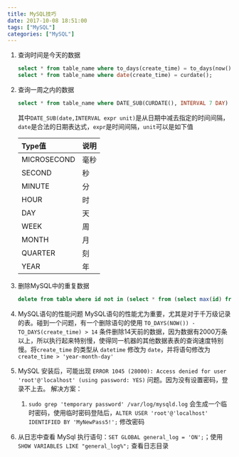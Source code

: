 ```yaml
---
title: MySQL技巧
date: 2017-10-08 18:51:00
tags: ["MySQL"]
categories: ["MySQL"]
---
```



1. 查询时间是今天的数据
    ```sql
    select * from table_name where to_days(create_time) = to_days(now());
    select * from table_name where date(create_time) = curdate();
    ```
    <!-- more -->
2. 查询一周之内的数据
    ```sql
    select * from table_name where DATE_SUB(CURDATE(), INTERVAL 7 DAY) <= date(create_time);
    ```
    其中`DATE_SUB(date,INTERVAL expr unit)`是从日期中减去指定的时间间隔，`date`是合法的日期表达式，`expr`是时间间隔，`unit`可以是如下值

    Type值| 说明
    :-----|:--------
    MICROSECOND   | 毫秒
    SECOND        | 秒
    MINUTE        | 分 
    HOUR          | 时
    DAY           | 天
    WEEK          | 周
    MONTH         | 月
    QUARTER       | 刻
    YEAR          | 年

3. 删除MySQL中的重复数据
    ```sql
    delete from table where id not in (select * from (select max(id) from table group by duplicate having count(duplicate) > 1) as b) and id in (select * from (select id from table group by duplicate having count(duplicate) > 1) as c);
    ```

4. MySQL语句的性能问题
    MySQL语句的性能尤为重要，尤其是对于千万级记录的表。碰到一个问题，有一个删除语句的使用 `TO_DAYS(NOW()) - TO_DAYS(create_time) > 14` 条件删除14天前的数据，因为数据有2000万条以上，所以执行起来特别慢，使得同一机器的其他数据表表的查询速度特别慢。将`create_time` 的类型从 `datetime` 修改为 `date`，并将语句修改为 `create_time > 'year-month-day'`

5. MySQL 安装后，可能出现 `ERROR 1045 (28000): Access denied for user 'root'@'localhost' (using password: YES)` 问题。因为没有设置密码，登录不上去。
   解决方案：
   1. `sudo grep 'temporary password' /var/log/mysqld.log` 会生成一个临时密码，使用临时密码登陆后，`ALTER USER 'root'@'localhost' IDENTIFIED BY 'MyNewPass5!';` 修改密码

6. 从日志中查看 MySql 执行语句：`SET GLOBAL general_log = 'ON';`；使用 `SHOW VARIABLES LIKE "general_log%";` 查看日志目录